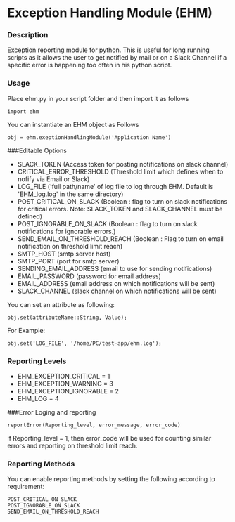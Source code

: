 # Exception Handling Module (EHM)
### Description
Exception reporting module for python. This is useful for long running scripts as it allows the user to get notified by mail or on a Slack Channel if a specific error is happening too often in his python script.

### Usage
Place ehm.py in your script folder and then import it as follows
```
import ehm
```
You can instantiate an EHM object as Follows
```
obj = ehm.exeptionHandlingModule('Application Name')
```

###Editable Options
* SLACK_TOKEN (Access token for posting notifications on slack channel)
* CRITICAL_ERROR_THRESHOLD (Threshold limit which defines when to nofify via Email or Slack)
* LOG_FILE ('full path/name' of log file to log through EHM. Default is 'EHM_log.log' in the same directory)
* POST_CRITICAL_ON_SLACK (Boolean : flag to turn on slack notifications for critical errors. Note: SLACK_TOKEN and SLACK_CHANNEL must be defined)
* POST_IGNORABLE_ON_SLACK (Boolean : flag to turn on slack notifications for ignorable errors.)
* SEND_EMAIL_ON_THRESHOLD_REACH (Boolean : Flag to turn on email notification on threshold limit reach)
* SMTP_HOST (smtp server host)
* SMTP_PORT (port for smtp server)
* SENDING_EMAIL_ADDRESS (email to use for sending notifications)
* EMAIL_PASSWORD (password for email address)
* EMAIL_ADDRESS (email address on which notifications will be sent)
* SLACK_CHANNEL (slack channel on which notifications will be sent)

You can set an attribute as following:
```
obj.set(attributeName::String, Value);
```
For Example:
```
obj.set('LOG_FILE', '/home/PC/test-app/ehm.log');
```

### Reporting Levels
* EHM_EXCEPTION_CRITICAL = 1
* EHM_EXCEPTION_WARNING = 3
* EHM_EXCEPTION_IGNORABLE = 2
* EHM_LOG = 4

###Error Loging and reporting
```
reportError(Reporting_level, error_message, error_code)
```
if Reporting_level = 1, then error_code will be used for counting similar errors and reporting on threshold limit reach.

### Reporting Methods
You can enable reporting methods by setting the following according to requirement:
```
POST_CRITICAL_ON_SLACK
POST_IGNORABLE_ON_SLACK
SEND_EMAIL_ON_THRESHOLD_REACH
```
